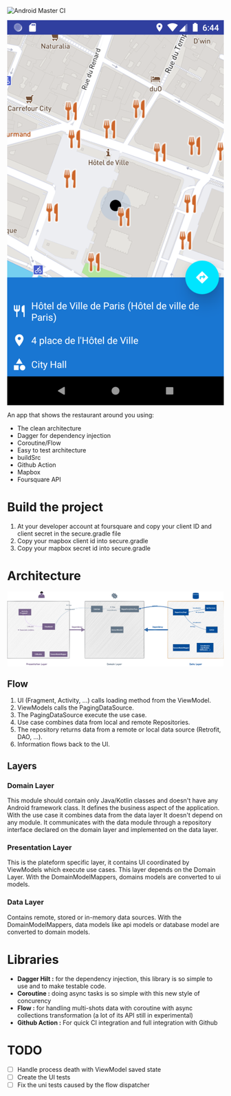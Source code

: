 ![Android Master CI](https://github.com/OHoussein/nearby-restaurants/workflows/Android%20Master%20CI/badge.svg)


<div  align="center">
<img src="https://github.com/OHoussein/nearby-restaurants/blob/master/design/screenshot.png" alt="architecture" align=center />
</div>

An app that shows the restaurant around you using:
* The clean architecture 
* Dagger for dependency injection
* Coroutine/Flow
* Easy to test architecture
* buildSrc
* Github Action
* Mapbox
* Foursquare API

# Build the project
1. At your developer account at foursquare and copy your client ID and client secret in the secure.gradle file
1. Copy your mapbox client id into secure.gradle
1. Copy your mapbox secret id into secure.gradle


# Architecture

<div  align="center">
<img src="https://github.com/OHoussein/nearby-restaurants/blob/master/design/architecture.png" alt="architecture" align=center />
</div>

## Flow

1. UI (Fragment, Activity, ...) calls loading method from the ViewModel.
1. ViewModels calls the PagingDataSource.
1. The PagingDataSource execute the use case.
1. Use case combines data from local and remote Repositories.
1. The repository returns data from a remote or local data source (Retrofit, DAO, ...).
1. Information flows back to the UI.

## Layers
### Domain Layer 
This module should contain only Java/Kotlin classes and doesn't have any Android framework class.
It defines the business aspect of the application. With the use case it combines data from the data layer
It doesn't depend on any module. It communicates with the data module through a repository interface  declared on the domain layer and implemented on the data layer.
### Presentation Layer
This is the plateform specific layer, it contains UI coordinated by ViewModels which execute use cases.
This layer depends on the Domain Layer. With the DomainModelMappers, domains models are converted to ui models.
### Data Layer
Contains remote, stored or in-memory data sources.
With the DomainModelMappers, data models like api models or database model are converted to domain models.

# Libraries
* **Dagger Hilt :** for the dependency injection, this library is so simple to use and to make testable code. 
* **Coroutine :** doing async tasks is so simple with this new style of concurency
* **Flow :** for handling multi-shots data with coroutine with async collections transformation (a lot of its API still in experimental)
* **Github Action :** For quick CI integration  and full integration with Github


# TODO
- [ ] Handle process death with ViewModel saved state
- [ ] Create the UI tests
- [ ] Fix the uni tests caused by the flow dispatcher